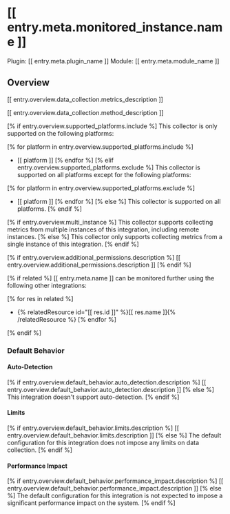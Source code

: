 # [[ entry.meta.monitored_instance.name ]]

Plugin: [[ entry.meta.plugin_name ]]
Module: [[ entry.meta.module_name ]]

## Overview

[[ entry.overview.data_collection.metrics_description ]]

[[ entry.overview.data_collection.method_description ]]

[% if entry.overview.supported_platforms.include %]
This collector is only supported on the following platforms:

[% for platform in entry.overview.supported_platforms.include %]
- [[ platform ]]
[% endfor %]
[% elif entry.overview.supported_platforms.exclude %]
This collector is supported on all platforms except for the following platforms:

[% for platform in entry.overview.supported_platforms.exclude %]
- [[ platform ]]
[% endfor %]
[% else %]
This collector is supported on all platforms.
[% endif %]

[% if entry.overview.multi_instance %]
This collector supports collecting metrics from multiple instances of this integration, including remote instances.
[% else %]
This collector only supports collecting metrics from a single instance of this integration.
[% endif %]

[% if entry.overview.additional_permissions.description %]
[[ entry.overview.additional_permissions.description ]]
[% endif %]

[% if related %]
[[ entry.meta.name ]] can be monitored further using the following other integrations:

[% for res in related %]
- {% relatedResource id="[[ res.id ]]" %}[[ res.name ]]{% /relatedResource %}
[% endfor %]

[% endif %]
### Default Behavior

#### Auto-Detection

[% if entry.overview.default_behavior.auto_detection.description %]
[[ entry.overview.default_behavior.auto_detection.description ]]
[% else %]
This integration doesn't support auto-detection.
[% endif %]

#### Limits

[% if entry.overview.default_behavior.limits.description %]
[[ entry.overview.default_behavior.limits.description ]]
[% else %]
The default configuration for this integration does not impose any limits on data collection.
[% endif %]

#### Performance Impact

[% if entry.overview.default_behavior.performance_impact.description %]
[[ entry.overview.default_behavior.performance_impact.description ]]
[% else %]
The default configuration for this integration is not expected to impose a significant performance impact on the system.
[% endif %]

